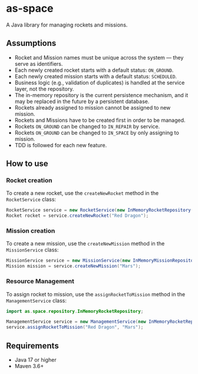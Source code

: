 # as-space

A Java library for managing rockets and missions.

## Assumptions

- Rocket and Mission names must be unique across the system — they serve as identifiers.
- Each newly created rocket starts with a default status: `ON_GROUND`.
- Each newly created mission starts with a default status: `SCHEDULED`.
- Business logic (e.g., validation of duplicates) is handled at the service layer, not the repository.
- The in-memory repository is the current persistence mechanism, and it may be replaced in the future by a persistent database.
- Rockets already assigned to mission cannot be assigned to new mission.
- Rockets and Missions have to be created first in order to be managed.
- Rockets `ON_GROUND` can be changed to `IN_REPAIR` by service.
- Rockets `ON_GROUND` can be changed to `IN_SPACE` by only assigning to mission.
- TDD is followed for each new feature.

## How to use

### Rocket creation

To create a new rocket, use the `createNewRocket` method in the `RocketService` class:

```java
RocketService service = new RocketService(new InMemoryRocketRepository());
Rocket rocket = service.createNewRocket("Red Dragon");
```

### Mission creation

To create a new mission, use the `createNewMission` method in the `MissionService` class:

```java
MissionService service = new MissionService(new InMemoryMissionRepository());
Mission mission = service.createNewMission("Mars");
```

### Resource Management

To assign rocket to mission, use the `assignRocketToMission` method in the `ManagementService` class:

```java
import as.space.repository.InMemoryRocketRepository;

ManagementService service = new ManagementService(new InMemoryRocketRepository(), new InMemoryMissionRepository());
service.assignRocketToMission("Red Dragon", "Mars");
```

## Requirements
- Java 17 or higher
- Maven 3.6+